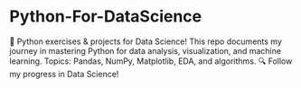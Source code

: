 # Python-For-DataScience
🚀 Python exercises &amp; projects for Data Science! This repo documents my journey in mastering Python for data analysis, visualization, and machine learning. Topics: Pandas, NumPy, Matplotlib, EDA, and algorithms.  🔍 Follow my progress in Data Science!
